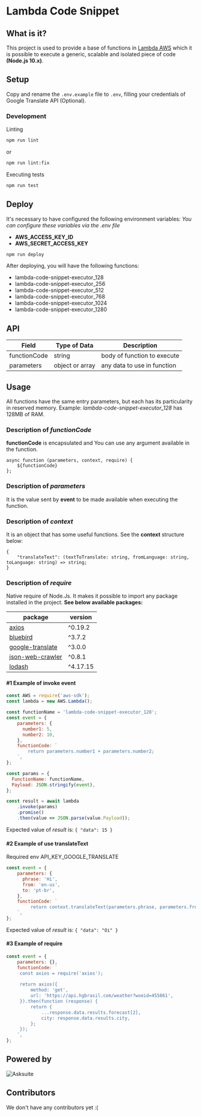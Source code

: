 
# Lambda Code Snippet
  
## What is it?

This project is used to provide a base of functions in [Lambda AWS](https://aws.amazon.com/pt/lambda/) which it is possible to execute a generic, scalable and isolated piece of code **(Node.js 10.x)**.

## Setup  
  
Copy and rename the `.env.example` file to `.env`, filling your credentials of Google Translate API (Optional).  
  
### Development
  
Linting  
```bat  
npm run lint  
```  
or  
```bat  
npm run lint:fix  
```  

Executing tests  
```bat  
npm run test
```  
  
## Deploy  
It's necessary to have configured the following environment variables:
*You can configure these variables via the .env file*
 - **AWS_ACCESS_KEY_ID**
 - **AWS_SECRET_ACCESS_KEY**

 ```bat  
npm run deploy
```  

After deploying, you will have the following functions:

- lambda-code-snippet-executor_128
- lambda-code-snippet-executor_256
- lambda-code-snippet-executor_512
- lambda-code-snippet-executor_768
- lambda-code-snippet-executor_1024
- lambda-code-snippet-executor_1280

## API

| Field | Type of Data | Description |
|-- | -- | -- |
| functionCode | string | body of function to execute |
| parameters | object or array | any data to use in function |

## Usage

All functions have the same entry parameters, but each has its particularity in reserved memory.
Example: _lambda-code-snippet-executor_128_ has 128MB of RAM. 

### Description of *functionCode*

**functionCode** is encapsulated and You can use any argument available in the function.

```
async function (parameters, context, require) {
    ${functionCode}
};
```

### Description of *parameters*

It is the value sent by **event** to be made available when executing the function.

### Description of *context*

It is an object that has some useful functions. See the **context** structure below:

```
{
    "translateText": (textToTranslate: string, fromLanguage: string, toLanguage: string) => string;
}
```

### Description of *require*

Native require of Node.Js. It makes it possible to import any package installed in the project. **See below available packages:**

| package | version |
| -- | -- |
| [axios](https://www.npmjs.com/package/axios) | ^0.19.2 |
| [bluebird](https://www.npmjs.com/package/bluebird) | ^3.7.2 |
| [google-translate](https://www.npmjs.com/package/google-translate) | ^3.0.0 |
| [json-web-crawler](https://www.npmjs.com/package/json-web-crawler) | ^0.8.1 |
| [lodash](https://www.npmjs.com/package/lodash) | ^4.17.15 |

#### #1 Example of invoke event
```javascript
const AWS = require('aws-sdk');
const lambda = new AWS.Lambda();

const functionName = 'lambda-code-snippet-executor_128';
const event = {
    parameters: {
      number1: 5,
      number2: 10,
    },
    functionCode: `
        return parameters.number1 + parameters.number2;
    `,
};

const params = {
  FunctionName: functionName,
  Payload: JSON.stringify(event),
};

const result = await lambda
    .invoke(params)
    .promise()
    .then(value => JSON.parse(value.Payload));

```
Expected value of *result* is: ``{ "data": 15 }`` 

#### #2 Example of use translateText
Required env API_KEY_GOOGLE_TRANSLATE

```javascript
const event = {
    parameters: {
      phrase: 'Hi',
      from: 'en-us',
      to: 'pt-br',
    },
    functionCode: `
         return context.translateText(parameters.phrase, parameters.from, parameters.to);
    `,
};
```
Expected value of *result* is: ``{ "data": "Oi" }`` 

#### #3 Example of require 

```javascript
const event = {
    parameters: {},
    functionCode: `
     const axios = require('axios');
     
     return axios({
         method: 'get',
         url: 'https://api.hgbrasil.com/weather?woeid=455861',
     }).then(function (response) {
         return {
             ...response.data.results.forecast[2],
             city: response.data.results.city,
         };
     });
    `,
};
```

## Powered by 

![Asksuite](http://images.asksuite.com/logo-github.png)

## Contributors

We don't have any contributors yet :(
